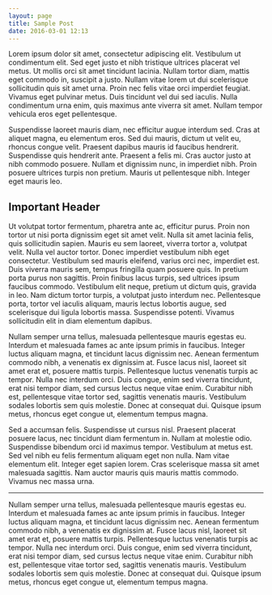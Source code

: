 ```yaml
---
layout: page
title: Sample Post
date: 2016-03-01 12:13
---
```


Lorem ipsum dolor sit amet, consectetur adipiscing elit. Vestibulum ut condimentum elit. Sed eget justo et nibh tristique ultrices placerat vel metus. Ut mollis orci sit amet tincidunt lacinia. Nullam tortor diam, mattis eget commodo in, suscipit a justo. Nullam vitae lorem ut dui scelerisque sollicitudin quis sit amet urna. Proin nec felis vitae orci imperdiet feugiat. Vivamus eget pulvinar metus. Duis tincidunt vel dui sed iaculis. Nulla condimentum urna enim, quis maximus ante viverra sit amet. Nullam tempor vehicula eros eget pellentesque.

Suspendisse laoreet mauris diam, nec efficitur augue interdum sed. Cras at aliquet magna, eu elementum eros. Sed dui mauris, dictum ut velit eu, rhoncus congue velit. Praesent dapibus mauris id faucibus hendrerit. Suspendisse quis hendrerit ante. Praesent a felis mi. Cras auctor justo at nibh commodo posuere. Nullam et dignissim nunc, in imperdiet nibh. Proin posuere ultrices turpis non pretium. Mauris ut pellentesque nibh. Integer eget mauris leo.

## Important Header

Ut volutpat tortor fermentum, pharetra ante ac, efficitur purus. Proin non tortor ut nisi porta dignissim eget sit amet velit. Nulla sit amet lacinia felis, quis sollicitudin sapien. Mauris eu sem laoreet, viverra tortor a, volutpat velit. Nulla vel auctor tortor. Donec imperdiet vestibulum nibh eget consectetur. Vestibulum sed mauris eleifend, varius orci nec, imperdiet est. Duis viverra mauris sem, tempus fringilla quam posuere quis. In pretium porta purus non sagittis. Proin finibus lacus turpis, sed ultrices ipsum faucibus commodo. Vestibulum elit neque, pretium ut dictum quis, gravida in leo. Nam dictum tortor turpis, a volutpat justo interdum nec. Pellentesque porta, tortor vel iaculis aliquam, mauris lectus lobortis augue, sed scelerisque dui ligula lobortis massa. Suspendisse potenti. Vivamus sollicitudin elit in diam elementum dapibus.

Nullam semper urna tellus, malesuada pellentesque mauris egestas eu. Interdum et malesuada fames ac ante ipsum primis in faucibus. Integer luctus aliquam magna, et tincidunt lacus dignissim nec. Aenean fermentum commodo nibh, a venenatis ex dignissim at. Fusce lacus nisl, laoreet sit amet erat et, posuere mattis turpis. Pellentesque luctus venenatis turpis ac tempor. Nulla nec interdum orci. Duis congue, enim sed viverra tincidunt, erat nisi tempor diam, sed cursus lectus neque vitae enim. Curabitur nibh est, pellentesque vitae tortor sed, sagittis venenatis mauris. Vestibulum sodales lobortis sem quis molestie. Donec at consequat dui. Quisque ipsum metus, rhoncus eget congue ut, elementum tempus magna.

Sed a accumsan felis. Suspendisse ut cursus nisl. Praesent placerat posuere lacus, nec tincidunt diam fermentum in. Nullam at molestie odio. Suspendisse bibendum orci id maximus tempor. Vestibulum at metus est. Sed vel nibh eu felis fermentum aliquam eget non nulla. Nam vitae elementum elit. Integer eget sapien lorem. Cras scelerisque massa sit amet malesuada sagittis. Nam auctor mauris quis mauris mattis commodo. Vivamus nec massa urna.

---

Nullam semper urna tellus, malesuada pellentesque mauris egestas eu. Interdum et malesuada fames ac ante ipsum primis in faucibus. Integer luctus aliquam magna, et tincidunt lacus dignissim nec. Aenean fermentum commodo nibh, a venenatis ex dignissim at. Fusce lacus nisl, laoreet sit amet erat et, posuere mattis turpis. Pellentesque luctus venenatis turpis ac tempor. Nulla nec interdum orci. Duis congue, enim sed viverra tincidunt, erat nisi tempor diam, sed cursus lectus neque vitae enim. Curabitur nibh est, pellentesque vitae tortor sed, sagittis venenatis mauris. Vestibulum sodales lobortis sem quis molestie. Donec at consequat dui. Quisque ipsum metus, rhoncus eget congue ut, elementum tempus magna.